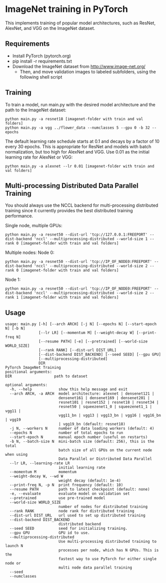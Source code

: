ImageNet training in PyTorch
================
This implements training of popular model architectures, such as ResNet, AlexNet, and VGG on the ImageNet dataset.

Requirements
-------
* Install PyTorch (pytorch.org)
* pip install -r requirements.txt
* Download the ImageNet dataset from http://www.image-net.org/
    * Then, and move validation images to labeled subfolders, using the following shell script

Training
-----------
To train a model, run main.py with the desired model architecture and the path to the ImageNet dataset:

    python main.py -a resnet18 [imagenet-folder with train and val folders]
    python main.py -a vgg ../flower_data --numclasses 5 --gpu 0 -b 32 --epochs

The default learning rate schedule starts at 0.1 and decays by a factor of 10 every 30 epochs. This is appropriate for ResNet and models with batch normalization, but too high for AlexNet and VGG. Use 0.01 as the initial learning rate for AlexNet or VGG:

    python main.py -a alexnet --lr 0.01 [imagenet-folder with train and val folders]


Multi-processing Distributed Data Parallel Training
---------------
You should always use the NCCL backend for multi-processing distributed training since it currently provides the best distributed training performance.

Single node, multiple GPUs:

    python main.py -a resnet50 --dist-url 'tcp://127.0.0.1:FREEPORT' --dist-backend 'nccl' --multiprocessing-distributed --world-size 1 --rank 0 [imagenet-folder with train and val folders]
    
Multiple nodes:
Node 0:

    python main.py -a resnet50 --dist-url 'tcp://IP_OF_NODE0:FREEPORT' --dist-backend 'nccl' --multiprocessing-distributed --world-size 2 --rank 0 [imagenet-folder with train and val folders]

Node 1:

    python main.py -a resnet50 --dist-url 'tcp://IP_OF_NODE0:FREEPORT' --dist-backend 'nccl' --multiprocessing-distributed --world-size 2 --rank 1 [imagenet-folder with train and val folders]

Usage
-------------
    usage: main.py [-h] [--arch ARCH] [-j N] [--epochs N] [--start-epoch N] [-b N]
                   [--lr LR] [--momentum M] [--weight-decay W] [--print-freq N]
                   [--resume PATH] [-e] [--pretrained] [--world-size WORLD_SIZE]
                   [--rank RANK] [--dist-url DIST_URL]
                   [--dist-backend DIST_BACKEND] [--seed SEED] [--gpu GPU]
                   [--multiprocessing-distributed]
                   DIR
    PyTorch ImageNet Training
    positional arguments:
    DIR                   path to dataset

    optional arguments:
      -h, --help            show this help message and exit
      --arch ARCH, -a ARCH  model architecture: alexnet | densenet121 |
                            densenet161 | densenet169 | densenet201 |
                            resnet101 | resnet152 | resnet18 | resnet34 |
                            resnet50 | squeezenet1_0 | squeezenet1_1 | vgg11 |
                            vgg11_bn | vgg13 | vgg13_bn | vgg16 | vgg16_bn | vgg19
                            | vgg19_bn (default: resnet18)
      -j N, --workers N     number of data loading workers (default: 4)
      --epochs N            number of total epochs to run
      --start-epoch N       manual epoch number (useful on restarts)
      -b N, --batch-size N  mini-batch size (default: 256), this is the total
                            batch size of all GPUs on the current node when using
                            Data Parallel or Distributed Data Parallel
      --lr LR, --learning-rate LR
                            initial learning rate
      --momentum M          momentum
      --weight-decay W, --wd W
                            weight decay (default: 1e-4)
      --print-freq N, -p N  print frequency (default: 10)
      --resume PATH         path to latest checkpoint (default: none)
      -e, --evaluate        evaluate model on validation set
      --pretrained          use pre-trained model
      --world-size WORLD_SIZE
                            number of nodes for distributed training
      --rank RANK           node rank for distributed training
      --dist-url DIST_URL   url used to set up distributed training
      --dist-backend DIST_BACKEND
                            distributed backend
      --seed SEED           seed for initializing training.
      --gpu GPU             GPU id to use.
      --multiprocessing-distributed
                            Use multi-processing distributed training to launch N
                            processes per node, which has N GPUs. This is the
                            fastest way to use PyTorch for either single node or
                            multi node data parallel training
      --seed
      --numclasses